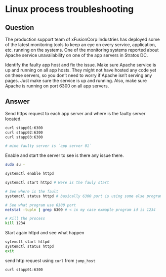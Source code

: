 # Linux process troubleshooting

## Question

The production support team of xFusionCorp Industries has deployed some of the latest monitoring tools to keep an eye on every service, application, etc. running on the systems. One of the monitoring systems reported about Apache service unavailability on one of the app servers in Stratos DC.

Identify the faulty app host and fix the issue. Make sure Apache service is up and running on all app hosts. They might not have hosted any code yet on these servers, so you don’t need to worry if Apache isn’t serving any pages. Just make sure the service is up and running. Also, make sure Apache is running on port 6300 on all app servers.

## Answer

Send https request to each app server and where is the faulty server located.
```bash
curl stapp01:6300
curl stapp02:6300
curl stapp03:6300

# mine faulty server is `app server 01`
```

Enable and start the server to see is there any issue there.
```bash
sudo su -

systemctl enable httpd

systemctl start httpd # Here is the fauly start 

# See where is the fault 
systemctl status httpd # basically 6300 port is using some else program

# See what program use 6300 port
netstat -tupln | grep 6300 # < in my case exmaple program id is 1234

# Kill the process
kill 1234
```

Start again httpd and see what happen
```bash
sytemctl start httpd
systemctl status httpd
exit
```

send http request using `curl` from `jump_host`
```bash
curl stapp01:6300
```

